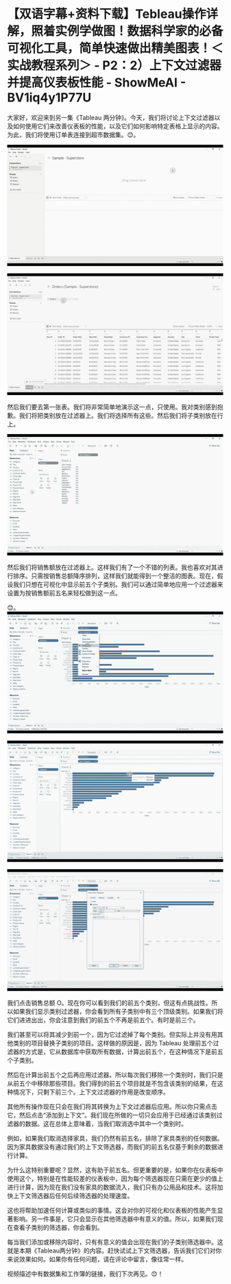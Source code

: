 # 【双语字幕+资料下载】Tebleau操作详解，照着实例学做图！数据科学家的必备可视化工具，简单快速做出精美图表！＜实战教程系列＞ - P2：2）上下文过滤器并提高仪表板性能 - ShowMeAI - BV1iq4y1P77U

大家好，欢迎来到另一集《Tableau 两分钟》。今天，我们将讨论上下文过滤器以及如何使用它们来改善仪表板的性能，以及它们如何影响特定表格上显示的内容。为此，我们将使用订单表连接到超市数据集。😊。

![](img/54cf097445843aea9943c80d251cb297_1.png)

![](img/54cf097445843aea9943c80d251cb297_2.png)

然后我们要去第一张表。我们将非常简单地演示这一点，只使用。我对类别感到抱歉。我们将把类别放在过滤器上。我们将选择所有这些。然后我们将子类别放在行上。 

![](img/54cf097445843aea9943c80d251cb297_4.png)

然后我们将销售额放在过滤器上。这样我们有了一个不错的列表。我也喜欢对其进行排序。只需按销售总额降序排列，这样我们就能得到一个整洁的图表。现在，假设我们只想在可视化中显示前五个子类别。我们可以通过简单地应用一个过滤器来设置为按销售额前五名来轻松做到这一点。 

😊。![](img/54cf097445843aea9943c80d251cb297_6.png)

![](img/54cf097445843aea9943c80d251cb297_7.png)

![](img/54cf097445843aea9943c80d251cb297_8.png)

我们点击销售总额 O。现在你可以看到我们的前五个类别，但这有点挑战性。所以如果我们显示类别过滤器，你会看到所有子类别中有三个顶级类别。如果我们将它们进进出出，你会注意到我们的前五个不再是前五个。有时是前三个。 

我们甚至可以将其减少到前一个，因为它过滤掉了每个类别。但实际上并没有用其他类别的项目替换子类别的项目。这样做的原因是，因为 Tableau 处理前五个过滤器的方式是，它从数据库中获取所有数据，计算出前五个，在这种情况下是前五个子类别。 

然后在计算出前五个之后再应用过滤器。所以每次我们移除一个类别时，我们只是从前五个中移除那些项目。我们得到的前五个项目就是不包含该类别的结果，在这种情况下，只剩下前三个。上下文过滤器的作用是改变顺序。 

其他所有操作现在只会在我们将其转换为上下文过滤器后应用。所以你只需点击它，然后点击“添加到上下文”。我们现在所做的一切只会应用于已经通过该类别过滤器的数据。这在总体上意味着，当我们取消选中其中一个类别时。 

例如，如果我们取消选择家具，我们仍然有前五名，排除了家具类别的任何数据。因为家具数据没有通过我们的上下文筛选器，而我们的前五名仅基于剩余的数据进行计算。

为什么这特别重要呢？显然，这有助于前五名。但更重要的是，如果你在仪表板中使用这个，特别是在性能较差的仪表板中，因为每个筛选器现在只需在更少的值上进行计算，因为现在我们没有家具的数据流入，我们只有办公用品和技术。这将加快上下文筛选器后任何后续筛选器的处理速度。

这也将帮助加速任何计算或类似的事情。这会对你的可视化和仪表板的性能产生显著影响。另一件事是，它只会显示在其他筛选器中有意义的值。所以，如果我们现在查看子类别的筛选器，你会看到。

每当我们添加或移除内容时，只有有意义的值会出现在我们的子类别筛选器中。这就是本期《Tableau两分钟》的内容。赶快试试上下文筛选器，告诉我们它们对你来说效果如何。如果你有任何问题，请在评论中留言，像往常一样。

视频描述中有数据集和工作簿的链接，我们下次再见。😊！[](img/54cf097445843aea9943c80d251cb297_10.png)
